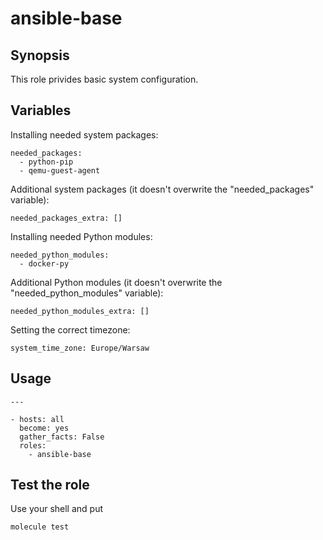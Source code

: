 # ansible-base

## Synopsis

This role privides basic system configuration.

## Variables

Installing needed system packages:
```
needed_packages:
  - python-pip
  - qemu-guest-agent
```

Additional system packages (it doesn't overwrite the "needed_packages" variable):
```
needed_packages_extra: []
```

Installing needed Python modules:
```
needed_python_modules:
  - docker-py
```

Additional Python modules (it doesn't overwrite the "needed_python_modules" variable):
```
needed_python_modules_extra: []
```

Setting the correct timezone:
```
system_time_zone: Europe/Warsaw
```

## Usage

```
---

- hosts: all
  become: yes
  gather_facts: False
  roles:
    - ansible-base
```

## Test the role

Use your shell and put
```
molecule test
```
